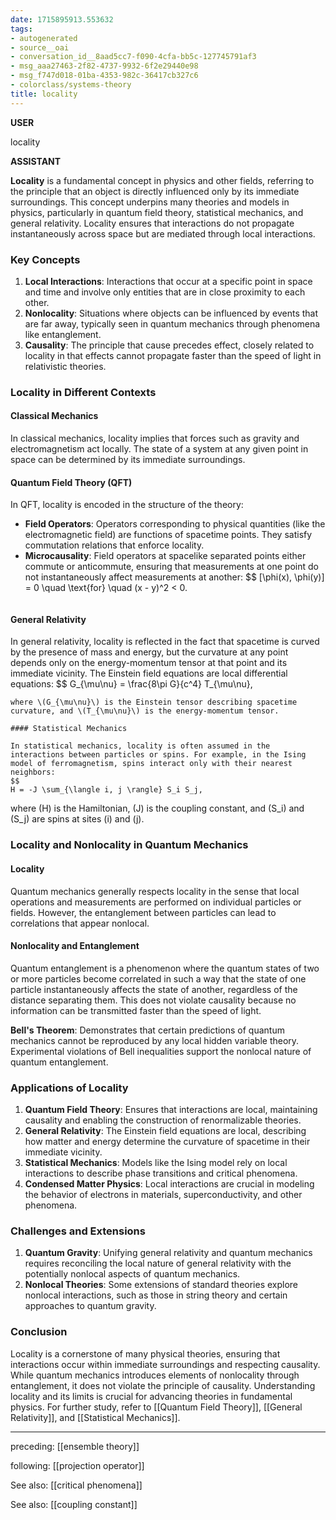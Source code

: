 ```yaml
---
date: 1715895913.553632
tags:
- autogenerated
- source__oai
- conversation_id__8aad5cc7-f090-4cfa-bb5c-127745791af3
- msg_aaa27463-2f82-4737-9932-6f2e29440e98
- msg_f747d018-01ba-4353-982c-36417cb327c6
- colorclass/systems-theory
title: locality
---
```


**USER**

locality


**ASSISTANT**

**Locality** is a fundamental concept in physics and other fields, referring to the principle that an object is directly influenced only by its immediate surroundings. This concept underpins many theories and models in physics, particularly in quantum field theory, statistical mechanics, and general relativity. Locality ensures that interactions do not propagate instantaneously across space but are mediated through local interactions.

### Key Concepts

1. **Local Interactions**: Interactions that occur at a specific point in space and time and involve only entities that are in close proximity to each other.
2. **Nonlocality**: Situations where objects can be influenced by events that are far away, typically seen in quantum mechanics through phenomena like entanglement.
3. **Causality**: The principle that cause precedes effect, closely related to locality in that effects cannot propagate faster than the speed of light in relativistic theories.

### Locality in Different Contexts

#### Classical Mechanics

In classical mechanics, locality implies that forces such as gravity and electromagnetism act locally. The state of a system at any given point in space can be determined by its immediate surroundings.

#### Quantum Field Theory (QFT)

In QFT, locality is encoded in the structure of the theory:
- **Field Operators**: Operators corresponding to physical quantities (like the electromagnetic field) are functions of spacetime points. They satisfy commutation relations that enforce locality.
- **Microcausality**: Field operators at spacelike separated points either commute or anticommute, ensuring that measurements at one point do not instantaneously affect measurements at another:
  $$
  [\phi(x), \phi(y)] = 0 \quad \text{for} \quad (x - y)^2 < 0.
  ```

#### General Relativity

In general relativity, locality is reflected in the fact that spacetime is curved by the presence of mass and energy, but the curvature at any point depends only on the energy-momentum tensor at that point and its immediate vicinity. The Einstein field equations are local differential equations:
$$
G_{\mu\nu} = \frac{8\pi G}{c^4} T_{\mu\nu},
```
where \(G_{\mu\nu}\) is the Einstein tensor describing spacetime curvature, and \(T_{\mu\nu}\) is the energy-momentum tensor.

#### Statistical Mechanics

In statistical mechanics, locality is often assumed in the interactions between particles or spins. For example, in the Ising model of ferromagnetism, spins interact only with their nearest neighbors:
$$
H = -J \sum_{\langle i, j \rangle} S_i S_j,
```
where \(H\) is the Hamiltonian, \(J\) is the coupling constant, and \(S_i\) and \(S_j\) are spins at sites \(i\) and \(j\).

### Locality and Nonlocality in Quantum Mechanics

#### Locality

Quantum mechanics generally respects locality in the sense that local operations and measurements are performed on individual particles or fields. However, the entanglement between particles can lead to correlations that appear nonlocal.

#### Nonlocality and Entanglement

Quantum entanglement is a phenomenon where the quantum states of two or more particles become correlated in such a way that the state of one particle instantaneously affects the state of another, regardless of the distance separating them. This does not violate causality because no information can be transmitted faster than the speed of light.

**Bell's Theorem**: Demonstrates that certain predictions of quantum mechanics cannot be reproduced by any local hidden variable theory. Experimental violations of Bell inequalities support the nonlocal nature of quantum entanglement.

### Applications of Locality

1. **Quantum Field Theory**: Ensures that interactions are local, maintaining causality and enabling the construction of renormalizable theories.
2. **General Relativity**: The Einstein field equations are local, describing how matter and energy determine the curvature of spacetime in their immediate vicinity.
3. **Statistical Mechanics**: Models like the Ising model rely on local interactions to describe phase transitions and critical phenomena.
4. **Condensed Matter Physics**: Local interactions are crucial in modeling the behavior of electrons in materials, superconductivity, and other phenomena.

### Challenges and Extensions

1. **Quantum Gravity**: Unifying general relativity and quantum mechanics requires reconciling the local nature of general relativity with the potentially nonlocal aspects of quantum mechanics.
2. **Nonlocal Theories**: Some extensions of standard theories explore nonlocal interactions, such as those in string theory and certain approaches to quantum gravity.

### Conclusion

Locality is a cornerstone of many physical theories, ensuring that interactions occur within immediate surroundings and respecting causality. While quantum mechanics introduces elements of nonlocality through entanglement, it does not violate the principle of causality. Understanding locality and its limits is crucial for advancing theories in fundamental physics. For further study, refer to [[Quantum Field Theory]], [[General Relativity]], and [[Statistical Mechanics]].


---

preceding: [[ensemble theory]]  


following: [[projection operator]]

See also: [[critical phenomena]]


See also: [[coupling constant]]